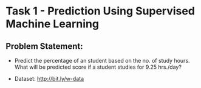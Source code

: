 # Task 1 - Prediction Using Supervised Machine Learning

## Problem Statement:
- Predict the percentage of an student based on the no. of study hours. What will be predicted score if a student studies for 9.25 hrs./day?

- Dataset: http://bit.ly/w-data
